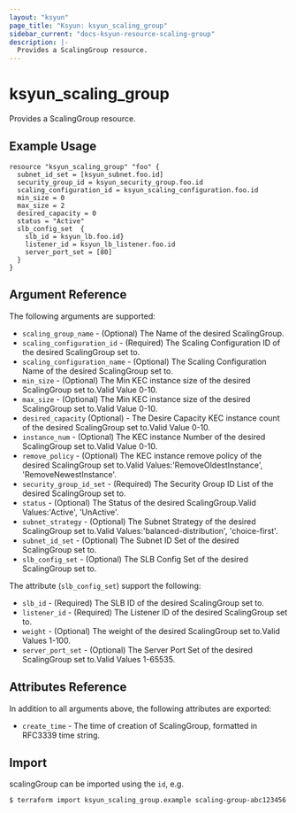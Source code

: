 ```yaml
---
layout: "ksyun"
page_title: "Ksyun: ksyun_scaling_group"
sidebar_current: "docs-ksyun-resource-scaling-group"
description: |-
  Provides a ScalingGroup resource.
---
```


# ksyun_scaling_group

Provides a ScalingGroup resource.

## Example Usage

```hcl
resource "ksyun_scaling_group" "foo" {
  subnet_id_set = [ksyun_subnet.foo.id]
  security_group_id = ksyun_security_group.foo.id
  scaling_configuration_id = ksyun_scaling_configuration.foo.id
  min_size = 0
  max_size = 2
  desired_capacity = 0
  status = "Active"
  slb_config_set  {
    slb_id = ksyun_lb.foo.id}
    listener_id = ksyun_lb_listener.foo.id
    server_port_set = [80]
  }
}
```

## Argument Reference

The following arguments are supported:

* `scaling_group_name` - (Optional) The Name of the desired ScalingGroup.
* `scaling_configuration_id` - (Required) The Scaling Configuration ID of the desired ScalingGroup set to.
* `scaling_configuration_name` - (Optional) The Scaling Configuration Name of the desired ScalingGroup set to.
* `min_size` - (Optional) The Min KEC instance size of the desired ScalingGroup set to.Valid Value 0-10.
* `max_size` - (Optional) The Min KEC instance size of the desired ScalingGroup set to.Valid Value 0-10.
* `desired_capacity` (Optional) - The Desire Capacity KEC instance count of the desired ScalingGroup set to.Valid Value 0-10.
* `instance_num` - (Optional) The KEC instance Number of the desired ScalingGroup set to.Valid Value 0-10.
* `remove_policy` - (Optional) The KEC instance remove policy of the desired ScalingGroup set to.Valid Values:'RemoveOldestInstance', 'RemoveNewestInstance'.
* `security_group_id_set` - (Required) The Security Group ID List of the desired ScalingGroup set to.  
* `status` -  (Optional) The Status of the desired ScalingGroup.Valid Values:'Active', 'UnActive'.
* `subnet_strategy` - (Optional) The Subnet Strategy of the desired ScalingGroup set to.Valid Values:'balanced-distribution', 'choice-first'.
* `subnet_id_set` - (Optional) The Subnet ID Set of the desired ScalingGroup set to.
* `slb_config_set` - (Optional) The SLB Config Set of the desired ScalingGroup set to.

The attribute (`slb_config_set`) support the following:

* `slb_id` - (Required) The SLB ID of the desired ScalingGroup set to.
* `listener_id` - (Required) The Listener ID of the desired ScalingGroup set to.
* `weight` - (Optional) The weight of the desired ScalingGroup set to.Valid Values 1-100.
* `server_port_set` - (Optional) The Server Port Set of the desired ScalingGroup set to.Valid Values 1-65535.

## Attributes Reference

In addition to all arguments above, the following attributes are exported:

* `create_time` - The time of creation of ScalingGroup, formatted in RFC3339 time string.

## Import

scalingGroup can be imported using the `id`, e.g.

```
$ terraform import ksyun_scaling_group.example scaling-group-abc123456
```